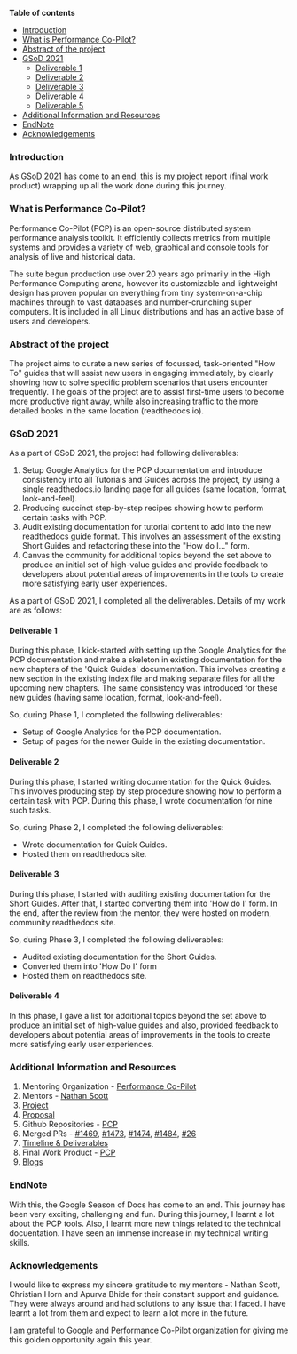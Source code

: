**Table of contents**

* [Introduction](#introduction)
* [What is Performance Co-Pilot?](#what-is-performance-co-pilot)
* [Abstract of the project](#abstract-of-the-project)
* [GSoD 2021](#gsod-2021)
   * [Deliverable 1 ](#deliverable-1)
   * [Deliverable 2 ](#deliverable-2)
   * [Deliverable 3 ](#deliverable-3)
   * [Deliverable 4 ](#deliverable-4)
   * [Deliverable 5 ](#deliverable-5)
* [Additional Information and Resources](#additional-information-and-resources)
* [EndNote](#endnote)
* [Acknowledgements](#acknowledgements)

### Introduction

As GSoD 2021 has come to an end, this is my project report (final work product) wrapping up all the work done during this journey.

### What is Performance Co-Pilot?

Performance Co-Pilot (PCP) is an open-source distributed system performance analysis toolkit. It efficiently collects metrics from multiple systems and provides a variety of web, graphical and console tools for analysis of live and historical data.

The suite begun production use over 20 years ago primarily in the High Performance Computing arena, however its customizable and lightweight design has proven popular on everything from tiny system-on-a-chip machines through to vast databases and number-crunching super computers. It is included in all Linux distributions and has an active base of users and developers.

### Abstract of the project

The project aims to curate a new series of focussed, task-oriented "How To" guides that will assist new users in engaging immediately, by clearly showing how to solve specific problem scenarios that users encounter frequently. The goals of the project are to assist first-time users to become more productive right away, while also increasing traffic to the more detailed books in the same location (readthedocs.io).

### GSoD 2021

As a part of GSoD 2021, the project had following deliverables:
 
  1. Setup Google Analytics for the PCP documentation and introduce consistency into all Tutorials and Guides across the project, by using a single readthedocs.io landing page for all guides (same location, format, look-and-feel).
  2. Producing succinct step-by-step recipes showing how to perform certain tasks with PCP.
  3. Audit existing documentation for tutorial content to add into the new readthedocs guide format. This involves an assessment of the existing Short Guides and refactoring these into the "How do I..." form.
  4. Canvas the community for additional topics beyond the set above to produce an initial set of high-value guides and provide feedback to developers about potential areas of improvements in the tools to create more satisfying early user experiences.

As a part of GSoD 2021, I completed all the deliverables. Details of my work are as follows:

#### Deliverable 1

During this phase, I kick-started with setting up the Google Analytics for the PCP documentation and make a skeleton in existing documentation for the new chapters of the 'Quick Guides' documentation. This involves creating a new section in the existing index file and making separate files for all the upcoming new chapters. The same consistency was introduced for these new guides (having same location, format, look-and-feel).

So, during Phase 1, I completed the following deliverables: 
 
  * Setup of Google Analytics for the PCP documentation.  
  * Setup of pages for the newer Guide in the existing documentation.  
  

#### Deliverable 2

During this phase, I started writing documentation for the Quick Guides. This involves producing step by step procedure showing how to perform a certain task with PCP. During this phase, I wrote documentation for nine such tasks.

So, during Phase 2, I completed the following deliverables: 
 
  * Wrote documentation for Quick Guides. 
  * Hosted them on readthedocs site.
 
#### Deliverable 3

During this phase, I started with auditing existing documentation for the Short Guides. After that, I started converting them into 'How do I' form. In the end, after the review from the mentor, they were hosted on modern, community readthedocs site.
 
 So, during Phase 3, I completed the following deliverables: 
 
  * Audited existing documentation for the Short Guides.
  * Converted them into 'How Do I' form
  * Hosted them on readthedocs site.

#### Deliverable 4

In this phase, I gave a list for additional topics beyond the set above to produce an initial set of high-value guides and also, provided feedback to developers about potential areas of improvements in the tools to create more satisfying early user experiences.
  
### Additional Information and Resources

1. Mentoring Organization - [Performance Co-Pilot](https://pcp.io/)
2. Mentors - [Nathan Scott](https://github.com/natoscott)
3. [Project](https://pcp.io/gsod/2021/ideas.html)
4. [Proposal](https://pcp.io/gsod/2021/proposal.html)
5. Github Repositories - [PCP](https://github.com/performancecopilot/pcp)
6. Merged PRs - [#1469](https://github.com/performancecopilot/pcp/pull/1469), [#1473](https://github.com/performancecopilot/pcp/pull/1473), [#1474](https://github.com/performancecopilot/pcp/pull/1474), [#1484](https://github.com/performancecopilot/pcp/pull/1484), [#26](https://github.com/performancecopilot/pcp-website/pull/26)
7. [Timeline & Deliverables](https://github.com/arzoo14/Google-Season-of-Docs-2021/blob/main/timeline_deliverables.md)  
8. Final Work Product - [PCP](https://pcp.readthedocs.io/en/latest/)
9. [Blogs](https://arzoo14.github.io/gsod-2021/)

### EndNote

With this, the Google Season of Docs has come to an end. This journey has been very exciting, challenging and fun. During this journey, I learnt a lot about the PCP tools. Also, I learnt more new things related to the technical docuentation. I have seen an immense increase in my technical writing skills.

### Acknowledgements

I would like to express my sincere gratitude to my mentors - Nathan Scott, Christian Horn and Apurva Bhide for their constant support and guidance. They were always around and had solutions to any issue that I faced. I have learnt a lot from them and expect to learn a lot more in the future.

 I am grateful to Google and Performance Co-Pilot organization for giving me this golden opportunity again this year. 